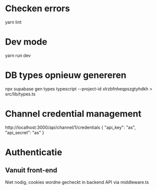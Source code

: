 # Checken errors
yarn lint

# Dev mode
yarn run dev

# DB types opnieuw genereren
npx supabase gen types typescript --project-id xlrzbfnheqpszgtyhdkh > src/lib/types.ts

# Channel credential management
http://localhost:3000/api/channel/1/credentials
{
  "api_key": "as",
  "api_secret": "as"
}

# Authenticatie 
## Vanuit front-end
Niet nodig, cookies wordne gecheckt in backend API via middleware.ts
